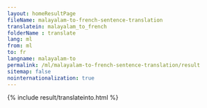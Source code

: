 ```yaml
---
layout: homeResultPage
fileName: malayalam-to-french-sentence-translation
translatein: malayalam_to_french
folderName : translate
lang: ml
from: ml
to: fr
langname: malayalam-to
permalink: /ml/malayalam-to-french-sentence-translation/result
sitemap: false
nointernationalization: true
---
```

{% include result/translateinto.html %}

<script src="/js/result/translation.js" data-foldername="{{page.folderName}}" data-lang="{{page.lang}}"></script>

